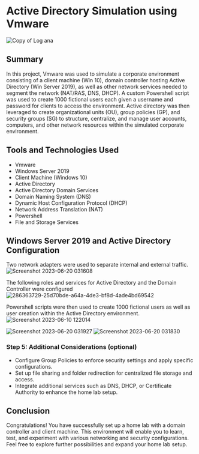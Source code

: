 # Active Directory Simulation using Vmware
![Copy of Log ana](https://github.com/emeka789/ActiveDirectoryHL/assets/99328320/dd1d99dc-b7b0-44c5-88e1-c6b6a661fe03)
## Summary
In this project, Vmware was used to simulate a corporate environment consisting of a client machine (Win 10), domain controller hosting Active Directory (Win Server 2019), as well as other network services needed to segment the network (NAT/RAS, DNS, DHCP). A custom Powershell script was used to create 1000 fictional users each given a username and password for clients to access the environment. Active directory was then leveraged to create organizational units (OU), group policies (GP), and security groups (SG) to structure, centralize, and manage user accounts, computers, and other network resources within the simulated corporate environment.

## Tools and Technologies Used
- Vmware
- Windows Server 2019
- Client Machine (Windows 10)
- Active Directory
- Active Directory Domain Services
- Domain Naming System (DNS)
- Dynamic Host Configuration Protocol (DHCP)
- Network Address Translation (NAT)
- Powershell
- File and Storage Services

## Windows Server 2019 and Active Directory Configuration
Two network adapters were used to separate internal and external traffic.
![Screenshot 2023-06-20 031608](https://github.com/emeka789/ActiveDirectoryHL/assets/99328320/d56b7c86-48e2-42ec-9d84-7e447dacfb09)

The following roles and services for Active Directory and the Domain Controller were configured
![286363729-25d70bde-a64a-4de3-bf8d-4ade4bd69542](https://github.com/emeka789/ActiveDirectoryHL/assets/99328320/2b2684f2-b08e-4e7b-a9ca-bc6db37f2534)

Powershell scripts were then used to create 1000 fictional users as well as user creation within the Active Directory environment.
![Screenshot 2023-06-10 122014](https://github.com/emeka789/ActiveDirectoryHL/assets/99328320/20edc126-173a-42b0-ac63-6ba445a0f5ec)

![Screenshot 2023-06-20 031927](https://github.com/emeka789/images/assets/99328320/f7def568-94e3-4f49-aa13-a88ded8341f4)
![Screenshot 2023-06-20 031830](https://github.com/emeka789/images/assets/99328320/9f5d211d-1aee-4c4d-aba2-d4b78201c956)

### Step 5: Additional Considerations (optional)
- Configure Group Policies to enforce security settings and apply specific configurations.
- Set up file sharing and folder redirection for centralized file storage and access.
- Integrate additional services such as DNS, DHCP, or Certificate Authority to enhance the home lab setup.

## Conclusion
Congratulations! You have successfully set up a home lab with a domain controller and client machine. This environment will enable you to learn, test, and experiment with various networking and security configurations. Feel free to explore further possibilities and expand your home lab setup.

